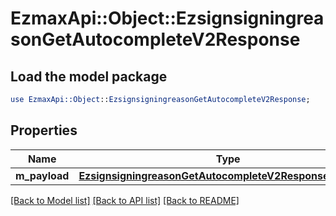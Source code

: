 # EzmaxApi::Object::EzsignsigningreasonGetAutocompleteV2Response

## Load the model package
```perl
use EzmaxApi::Object::EzsignsigningreasonGetAutocompleteV2Response;
```

## Properties
Name | Type | Description | Notes
------------ | ------------- | ------------- | -------------
**m_payload** | [**EzsignsigningreasonGetAutocompleteV2ResponseMPayload**](EzsignsigningreasonGetAutocompleteV2ResponseMPayload.md) |  | 

[[Back to Model list]](../README.md#documentation-for-models) [[Back to API list]](../README.md#documentation-for-api-endpoints) [[Back to README]](../README.md)


